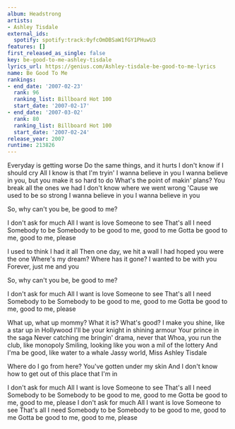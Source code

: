 ```yaml
---
album: Headstrong
artists:
- Ashley Tisdale
external_ids:
  spotify: spotify:track:0yfcOmDBSaW1fGY1PHuwU3
features: []
first_released_as_single: false
key: be-good-to-me-ashley-tisdale
lyrics_url: https://genius.com/Ashley-tisdale-be-good-to-me-lyrics
name: Be Good To Me
rankings:
- end_date: '2007-02-23'
  rank: 96
  ranking_list: Billboard Hot 100
  start_date: '2007-02-17'
- end_date: '2007-03-02'
  rank: 80
  ranking_list: Billboard Hot 100
  start_date: '2007-02-24'
release_year: 2007
runtime: 213826
---
```

Everyday is getting worse
Do the same things, and it hurts
I don't know if I should cry
All I know is that I'm tryin'
I wanna believe in you
I wanna believe in you, but you make it so hard to do
What's the point of makin' plans?
You break all the ones we had
I don't know where we went wrong
'Cause we used to be so strong
I wanna believe in you
I wanna believe in you


So, why can't you be, be good to me?


I don't ask for much
All I want is love
Someone to see
That's all I need
Somebody to be
Somebody to be good to me, good to me
Gotta be good to me, good to me, please


I used to think I had it all
Then one day, we hit a wall
I had hoped you were the one
Where's my dream?
Where has it gone?
I wanted to be with you
Forever, just me and you


So, why can't you be, be good to me?


I don't ask for much
All I want is love
Someone to see
That's all I need
Somebody to be
Somebody to be good to me, good to me
Gotta be good to me, good to me, please


What up, what up mommy?
What it is?
What's good?
I make you shine, like a star up in Hollywood
I'll be your knight in shining armour
Your prince in the saga
Never catching me bringin' drama, never that
Whoa, you run the club, like monopoly
Smiling, looking like you won a mil of the lottery
And I'ma be good, like water to a whale
Jassy world, Miss Ashley Tisdale


Where do I go from here?
You've gotten under my skin
And I don't know how to get out of this place that I'm in


I don't ask for much
All I want is love
Someone to see
That's all I need
Somebody to be
Somebody to be good to me, good to me
Gotta be good to me, good to me, please
I don't ask for much
All I want is love
Someone to see
That's all I need
Somebody to be
Somebody to be good to me, good to me
Gotta be good to me, good to me, please
